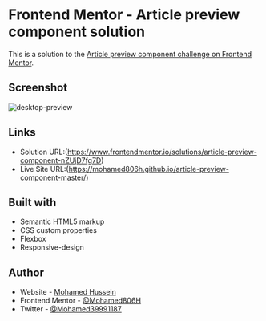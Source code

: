 # Frontend Mentor - Article preview component solution

This is a solution to the [Article preview component challenge on Frontend Mentor](https://www.frontendmentor.io/challenges/article-preview-component-dYBN_pYFT).
## Screenshot

![desktop-preview](https://user-images.githubusercontent.com/91362640/209735463-2bd41c3a-55a3-4157-9263-68aeca55de37.jpg)

## Links

- Solution URL:(https://www.frontendmentor.io/solutions/article-preview-component-nZUjD7fg7D)
- Live Site URL:(https://mohamed806h.github.io/article-preview-component-master/)

## Built with

- Semantic HTML5 markup
- CSS custom properties
- Flexbox
- Responsive-design

## Author

- Website - [Mohamed Hussein](https://mohameds7s-portfolio.netlify.app/)
- Frontend Mentor - [@Mohamed806H](https://www.frontendmentor.io/profile/Mohamed806H)
- Twitter - [@Mohamed39991187](https://www.twitter.com/Mohamed39991187)

